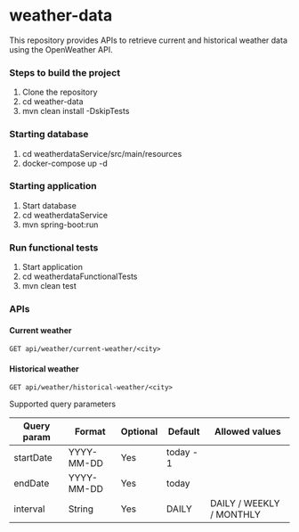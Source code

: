 # weather-data
This repository provides APIs to retrieve current and historical weather data using the OpenWeather API.

### Steps to build the project
1. Clone the repository
2. cd weather-data
5. mvn clean install -DskipTests

### Starting database
1. cd weatherdataService/src/main/resources 
2. docker-compose up -d

### Starting application
1. Start database
2. cd weatherdataService 
3. mvn spring-boot:run

### Run functional tests
1. Start application
2. cd weatherdataFunctionalTests
3. mvn clean test

### APIs

#### Current weather
```
GET api/weather/current-weather/<city>
```

#### Historical weather

```
GET api/weather/historical-weather/<city>
```
Supported query parameters

| Query param | Format       | Optional | Default | Allowed values           |
|-------------|--------------|----------|---------|--------------------------|
| startDate   | YYYY-MM-DD   | Yes | today - 1 | 
| endDate     | YYYY-MM-DD   | Yes | today     |
| interval    | String       | Yes | DAILY | DAILY / WEEKLY / MONTHLY |
